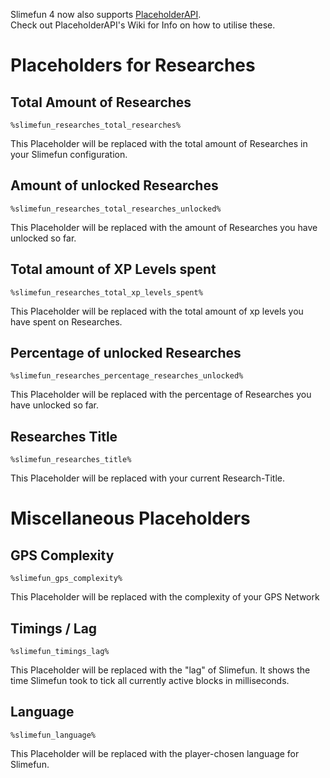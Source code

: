 Slimefun 4 now also supports [PlaceholderAPI](https://github.com/PlaceholderAPI/PlaceholderAPI).<br>
Check out PlaceholderAPI's Wiki for Info on how to utilise these.

# Placeholders for Researches

## Total Amount of Researches

`%slimefun_researches_total_researches%`

This Placeholder will be replaced with the total amount of Researches in your Slimefun configuration.

## Amount of unlocked Researches

`%slimefun_researches_total_researches_unlocked%`

This Placeholder will be replaced with the amount of Researches you have unlocked so far.

## Total amount of XP Levels spent

`%slimefun_researches_total_xp_levels_spent%`

This Placeholder will be replaced with the total amount of xp levels you have spent on Researches.

## Percentage of unlocked Researches

`%slimefun_researches_percentage_researches_unlocked%`

This Placeholder will be replaced with the percentage of Researches you have unlocked so far.

## Researches Title

`%slimefun_researches_title%`

This Placeholder will be replaced with your current Research-Title.

# Miscellaneous Placeholders

## GPS Complexity

`%slimefun_gps_complexity%`

This Placeholder will be replaced with the complexity of your GPS Network

## Timings / Lag

`%slimefun_timings_lag%`

This Placeholder will be replaced with the "lag" of Slimefun.
It shows the time Slimefun took to tick all currently active blocks in milliseconds.

## Language

`%slimefun_language%`

This Placeholder will be replaced with the player-chosen language for Slimefun.
